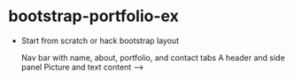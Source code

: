 # bootstrap-portfolio-ex

* Start from scratch or hack bootstrap layout

  Nav bar with name, about, portfolio, and contact tabs
  A header and side panel
  Picture and text content  -->
